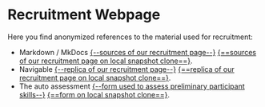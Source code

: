 # Recruitment Webpage

Here you find anonymized references to the material used for recruitment:

 * Markdown / MkDocs [{--sources of our recruitment page--}](https://github.com/m5c/RestifyRecruitmentPage)   [{==sources of our recruitment page on local snapshot clone==}](../../RestifyRecruitmentPage).
 * Navigable [{--replica of our recruitment page--}](https://www.cs.mcgill.ca/~mschie3/recruitment/)   [{==replica of our recruitment page on local snapshot clone==}](../../RestifyRecruitmentPage/site/index.html).
 * The auto assessment [{--form used to assess preliminary participant skills--}](https://www.cs.mcgill.ca/~mschie3/recruitment/self-assessment.txt)   [{==form on local snapshot clone==}](../../RestifyRecruitmentPage/self-assessment.txt).